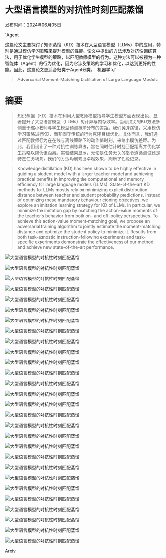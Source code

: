 # 大型语言模型的对抗性时刻匹配蒸馏

发布时间：2024年06月05日

`Agent

这篇论文主要探讨了知识蒸馏（KD）技术在大型语言模型（LLMs）中的应用，特别是通过模仿学习策略来提升模型的性能。论文中提出的方法涉及对抗性训练算法，用于优化学生模型的策略，以匹配教师模型的行为。这种方法可以被视为一种智能体（Agent）的行为优化，因为它涉及策略的学习和优化，以达到更好的性能。因此，这篇论文更适合归类于Agent分类。` `机器学习`

> Adversarial Moment-Matching Distillation of Large Language Models

# 摘要

> 知识蒸馏（KD）技术在利用大型教师模型指导学生模型方面表现出色，显著提升了大型语言模型（LLMs）的计算与内存效率。当前顶尖的KD方法多侧重于缩小教师与学生模型预测概率分布的差距。我们另辟蹊径，采用模仿学习策略进行KD，而非固守传统的行为克隆目标优化。具体而言，我们通过匹配教师行为在在线与离线策略下的动作值时刻，来缩小模仿差距。为此，我们设计了一种对抗性训练算法，旨在同时估计时刻匹配距离并优化学生策略以降低该距离。实验结果显示，无论是任务无关的指令遵循测试还是特定任务场景，我们的方法均展现出卓越效果，刷新了性能记录。

> Knowledge distillation (KD) has been shown to be highly effective in guiding a student model with a larger teacher model and achieving practical benefits in improving the computational and memory efficiency for large language models (LLMs). State-of-the-art KD methods for LLMs mostly rely on minimizing explicit distribution distance between teacher and student probability predictions. Instead of optimizing these mandatory behaviour cloning objectives, we explore an imitation learning strategy for KD of LLMs. In particular, we minimize the imitation gap by matching the action-value moments of the teacher's behavior from both on- and off-policy perspectives. To achieve this action-value moment-matching goal, we propose an adversarial training algorithm to jointly estimate the moment-matching distance and optimize the student policy to minimize it. Results from both task-agnostic instruction-following experiments and task-specific experiments demonstrate the effectiveness of our method and achieve new state-of-the-art performance.

![大型语言模型的对抗性时刻匹配蒸馏](../../../paper_images/2406.02959/x1.png)

![大型语言模型的对抗性时刻匹配蒸馏](../../../paper_images/2406.02959/x2.png)

![大型语言模型的对抗性时刻匹配蒸馏](../../../paper_images/2406.02959/x3.png)

![大型语言模型的对抗性时刻匹配蒸馏](../../../paper_images/2406.02959/x4.png)

![大型语言模型的对抗性时刻匹配蒸馏](../../../paper_images/2406.02959/x5.png)

![大型语言模型的对抗性时刻匹配蒸馏](../../../paper_images/2406.02959/x6.png)

![大型语言模型的对抗性时刻匹配蒸馏](../../../paper_images/2406.02959/x7.png)

![大型语言模型的对抗性时刻匹配蒸馏](../../../paper_images/2406.02959/x8.png)

![大型语言模型的对抗性时刻匹配蒸馏](../../../paper_images/2406.02959/x9.png)

![大型语言模型的对抗性时刻匹配蒸馏](../../../paper_images/2406.02959/x10.png)

![大型语言模型的对抗性时刻匹配蒸馏](../../../paper_images/2406.02959/x11.png)

![大型语言模型的对抗性时刻匹配蒸馏](../../../paper_images/2406.02959/x12.png)

![大型语言模型的对抗性时刻匹配蒸馏](../../../paper_images/2406.02959/x13.png)

![大型语言模型的对抗性时刻匹配蒸馏](../../../paper_images/2406.02959/x14.png)

![大型语言模型的对抗性时刻匹配蒸馏](../../../paper_images/2406.02959/x15.png)

![大型语言模型的对抗性时刻匹配蒸馏](../../../paper_images/2406.02959/x16.png)

![大型语言模型的对抗性时刻匹配蒸馏](../../../paper_images/2406.02959/x17.png)

![大型语言模型的对抗性时刻匹配蒸馏](../../../paper_images/2406.02959/x18.png)

![大型语言模型的对抗性时刻匹配蒸馏](../../../paper_images/2406.02959/x19.png)

![大型语言模型的对抗性时刻匹配蒸馏](../../../paper_images/2406.02959/x20.png)

![大型语言模型的对抗性时刻匹配蒸馏](../../../paper_images/2406.02959/x21.png)

![大型语言模型的对抗性时刻匹配蒸馏](../../../paper_images/2406.02959/x22.png)

![大型语言模型的对抗性时刻匹配蒸馏](../../../paper_images/2406.02959/x23.png)

![大型语言模型的对抗性时刻匹配蒸馏](../../../paper_images/2406.02959/x24.png)

![大型语言模型的对抗性时刻匹配蒸馏](../../../paper_images/2406.02959/x25.png)

![大型语言模型的对抗性时刻匹配蒸馏](../../../paper_images/2406.02959/x26.png)

![大型语言模型的对抗性时刻匹配蒸馏](../../../paper_images/2406.02959/x27.png)

![大型语言模型的对抗性时刻匹配蒸馏](../../../paper_images/2406.02959/x28.png)

[Arxiv](https://arxiv.org/abs/2406.02959)